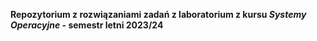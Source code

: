 **Repozytorium z rozwiązaniami zadań z laboratorium z kursu 
*Systemy Operacyjne* - semestr letni 2023/24**